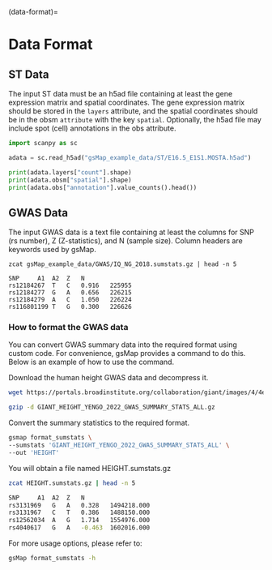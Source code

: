 (data-format)=
# Data Format


## ST Data

The input ST data must be an h5ad file containing at least the gene expression matrix and spatial coordinates. The gene expression matrix should be stored in the `layers` attribute, and the spatial coordinates should be in the obsm `attribute` with the key `spatial`. Optionally, the h5ad file may include spot (cell) annotations in the obs attribute.
```python
import scanpy as sc

adata = sc.read_h5ad("gsMap_example_data/ST/E16.5_E1S1.MOSTA.h5ad")

print(adata.layers["count"].shape)
print(adata.obsm["spatial"].shape)
print(adata.obs["annotation"].value_counts().head())
```



## GWAS Data
The input GWAS data is a text file containing at least the columns for SNP (rs number), Z (Z-statistics), and N (sample size).  Column headers are keywords used by gsMap.

```shell
zcat gsMap_example_data/GWAS/IQ_NG_2018.sumstats.gz | head -n 5

SNP		A1	A2	Z	N
rs12184267	T	C	0.916	225955
rs12184277	G	A	0.656	226215
rs12184279	A	C	1.050	226224
rs116801199	T	G	0.300	226626
```

###  How to format the GWAS data
You can convert GWAS summary data into the required format using custom code. For convenience, gsMap provides a command to do this. Below is an example of how to use the command.

Download the human height GWAS data and decompress it.
```bash
wget https://portals.broadinstitute.org/collaboration/giant/images/4/4e/GIANT_HEIGHT_YENGO_2022_GWAS_SUMMARY_STATS_ALL.gz

gzip -d GIANT_HEIGHT_YENGO_2022_GWAS_SUMMARY_STATS_ALL.gz
```

Convert the summary statistics to the required format.
```bash
gsmap format_sumstats \
--sumstats 'GIANT_HEIGHT_YENGO_2022_GWAS_SUMMARY_STATS_ALL' \
--out 'HEIGHT'
```
You will obtain a file named HEIGHT.sumstats.gz

```bash
zcat HEIGHT.sumstats.gz | head -n 5

SNP		A1	A2	Z	N
rs3131969	G	A	0.328	1494218.000
rs3131967	C	T	0.386	1488150.000
rs12562034	A	G	1.714	1554976.000
rs4040617	G	A	-0.463	1602016.000
```

For more usage options, please refer to:
```bash
gsMap format_sumstats -h
```
